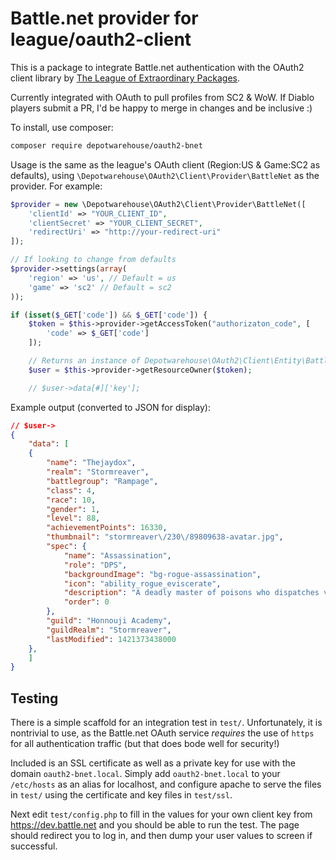 # Battle.net provider for league/oauth2-client

This is a package to integrate Battle.net authentication with the OAuth2 client library by
[The League of Extraordinary Packages](https://github.com/thephpleague/oauth2-client).

Currently integrated with OAuth to pull profiles from SC2 & WoW. If Diablo players submit
a PR, I'd be happy to merge in changes and be inclusive :)

To install, use composer:

```bash
composer require depotwarehouse/oauth2-bnet
```

Usage is the same as the league's OAuth client (Region:US & Game:SC2 as defaults), using `\Depotwarehouse\OAuth2\Client\Provider\BattleNet` as the provider.
For example:

```php
$provider = new \Depotwarehouse\OAuth2\Client\Provider\BattleNet([
    'clientId' => "YOUR_CLIENT_ID",
    'clientSecret' => "YOUR_CLIENT_SECRET",
    'redirectUri' => "http://your-redirect-uri"
]);

// If looking to change from defaults
$provider->settings(array(
	'region' => 'us', // Default = us
	'game' => 'sc2' // Default = sc2
));

if (isset($_GET['code']) && $_GET['code']) {
    $token = $this->provider->getAccessToken("authorizaton_code", [
        'code' => $_GET['code']
    ]);

    // Returns an instance of Depotwarehouse\OAuth2\Client\Entity\BattleNetUser
    $user = $this->provider->getResourceOwner($token);

    // $user->data[#]['key'];
```

Example output (converted to JSON for display):
```json
// $user->
{
    "data": [
    {
        "name": "Thejaydox",
        "realm": "Stormreaver",
        "battlegroup": "Rampage",
        "class": 4,
        "race": 10,
        "gender": 1,
        "level": 88,
        "achievementPoints": 16330,
        "thumbnail": "stormreaver\/230\/89809638-avatar.jpg",
        "spec": {
            "name": "Assassination",
            "role": "DPS",
            "backgroundImage": "bg-rogue-assassination",
            "icon": "ability_rogue_eviscerate",
            "description": "A deadly master of poisons who dispatches victims with vicious dagger strikes.",
            "order": 0
        },
        "guild": "Honnouji Academy",
        "guildRealm": "Stormreaver",
        "lastModified": 1421373438000
    },
    ]
}
```

Testing
--------

There is a simple scaffold for an integration test in `test/`. Unfortunately, it is nontrivial to use, as
the Battle.net OAuth service *requires* the use of `https` for all authentication traffic (but that does bode well for 
security!)

Included is an SSL certificate as well as a private key for use with the domain `oauth2-bnet.local`. Simply add `oauth2-bnet.local`
to your `/etc/hosts` as an alias for localhost, and configure apache to serve the files in `test/` using the certificate
and key files in `test/ssl`.

Next edit `test/config.php` to fill in the values for your own client key from https://dev.battle.net and you should be able
to run the test. The page should redirect you to log in, and then dump your user values to screen if successful.
